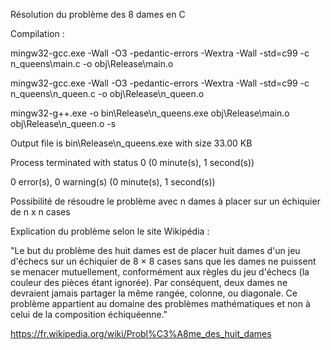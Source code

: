 Résolution du problème des 8 dames en C

Compilation :

mingw32-gcc.exe -Wall -O3 -pedantic-errors -Wextra -Wall -std=c99 -c n_queens\main.c -o obj\Release\main.o

mingw32-gcc.exe -Wall -O3 -pedantic-errors -Wextra -Wall -std=c99 -c n_queens\n_queen.c -o obj\Release\n_queen.o

mingw32-g++.exe -o bin\Release\n_queens.exe obj\Release\main.o obj\Release\n_queen.o -s

Output file is bin\Release\n_queens.exe with size 33.00 KB

Process terminated with status 0 (0 minute(s), 1 second(s))

0 error(s), 0 warning(s) (0 minute(s), 1 second(s))

Possibilité de résoudre le problème avec n dames à placer sur un échiquier de n x n cases

Explication du problème selon le site Wikipédia :

"Le but du problème des huit dames est de placer huit dames d'un jeu d'échecs sur un échiquier de 8 × 8 cases sans que les dames ne puissent se menacer mutuellement, conformément aux règles du jeu d'échecs (la couleur des pièces étant ignorée). Par conséquent, deux dames ne devraient jamais partager la même rangée, colonne, ou diagonale. Ce problème appartient au domaine des problèmes mathématiques et non à celui de la composition échiquéenne."

https://fr.wikipedia.org/wiki/Probl%C3%A8me_des_huit_dames
